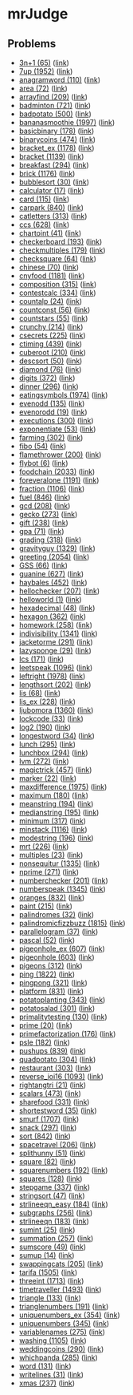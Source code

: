 # mrJudge 

## Problems
- [3n+1 (65)](./problems/3n+1%20(65)) ([link](https://dunjudge.me/analysis/problems/65/))
- [7up (1952)](./problems/7up%20(1952)) ([link](https://dunjudge.me/analysis/problems/1952/))
- [anagramword (110)](./problems/anagramword%20(110)) ([link](https://dunjudge.me/analysis/problems/110/))
- [area (72)](./problems/area%20(72)) ([link](https://dunjudge.me/analysis/problems/72/))
- [arrayfind (209)](./problems/arrayfind%20(209)) ([link](https://dunjudge.me/analysis/problems/209/))
- [badminton (721)](./problems/badminton%20(721)) ([link](https://dunjudge.me/analysis/problems/721/))
- [badpotato (500)](./problems/badpotato%20(500)) ([link](https://dunjudge.me/analysis/problems/500/))
- [bananasmoothie (1997)](./problems/bananasmoothie%20(1997)) ([link](https://dunjudge.me/analysis/problems/1997/))
- [basicbinary (178)](./problems/basicbinary%20(178)) ([link](https://dunjudge.me/analysis/problems/178/))
- [binarycoins (474)](./problems/binarycoins%20(474)) ([link](https://dunjudge.me/analysis/problems/474/))
- [bracket_ex (1178)](./problems/bracket_ex%20(1178)) ([link](https://dunjudge.me/analysis/problems/1178/))
- [bracket (1139)](./problems/bracket%20(1139)) ([link](https://dunjudge.me/analysis/problems/1139/))
- [breakfast (294)](./problems/breakfast%20(294)) ([link](https://dunjudge.me/analysis/problems/294/))
- [brick (1176)](./problems/brick%20(1176)) ([link](https://dunjudge.me/analysis/problems/1176/))
- [bubblesort (30)](./problems/bubblesort%20(30)) ([link](https://dunjudge.me/analysis/problems/30/))
- [calculator (17)](./problems/calculator%20(17)) ([link](https://dunjudge.me/analysis/problems/17/))
- [card (115)](./problems/card%20(115)) ([link](https://dunjudge.me/analysis/problems/115/))
- [carpark (840)](./problems/carpark%20(840)) ([link](https://dunjudge.me/analysis/problems/840/))
- [catletters (313)](./problems/catletters%20(313)) ([link](https://dunjudge.me/analysis/problems/313/))
- [ccs (628)](./problems/ccs%20(628)) ([link](https://dunjudge.me/analysis/problems/628/))
- [chartoint (41)](./problems/chartoint%20(41)) ([link](https://dunjudge.me/analysis/problems/41/))
- [checkerboard (193)](./problems/checkerboard%20(193)) ([link](https://dunjudge.me/analysis/problems/193/))
- [checkmultiples (179)](./problems/checkmultiples%20(179)) ([link](https://dunjudge.me/analysis/problems/179/))
- [checksquare (64)](./problems/checksquare%20(64)) ([link](https://dunjudge.me/analysis/problems/64/))
- [chinese (70)](./problems/chinese%20(70)) ([link](https://dunjudge.me/analysis/problems/70/))
- [cnyfood (1181)](./problems/cnyfood%20(1181)) ([link](https://dunjudge.me/analysis/problems/1181/))
- [composition (315)](./problems/composition%20(315)) ([link](https://dunjudge.me/analysis/problems/315/))
- [contestcalc (334)](./problems/contestcalc%20(334)) ([link](https://dunjudge.me/analysis/problems/334/))
- [countalp (24)](./problems/countalp%20(24)) ([link](https://dunjudge.me/analysis/problems/24/))
- [countconst (56)](./problems/countconst%20(56)) ([link](https://dunjudge.me/analysis/problems/56/))
- [countstars (55)](./problems/countstars%20(55)) ([link](https://dunjudge.me/analysis/problems/55/))
- [crunchy (214)](./problems/crunchy%20(214)) ([link](https://dunjudge.me/analysis/problems/214/))
- [csecrets (225)](./problems/csecrets%20(225)) ([link](https://dunjudge.me/analysis/problems/225/))
- [ctiming (439)](./problems/ctiming%20(439)) ([link](https://dunjudge.me/analysis/problems/439/))
- [cuberoot (210)](./problems/cuberoot%20(210)) ([link](https://dunjudge.me/analysis/problems/210/))
- [descsort (50)](./problems/descsort%20(50)) ([link](https://dunjudge.me/analysis/problems/50/))
- [diamond (76)](./problems/diamond%20(76)) ([link](https://dunjudge.me/analysis/problems/76/))
- [digits (372)](./problems/digits%20(372)) ([link](https://dunjudge.me/analysis/problems/372/))
- [dinner (296)](./problems/dinner%20(296)) ([link](https://dunjudge.me/analysis/problems/296/))
- [eatingsymbols (1974)](./problems/eatingsymbols%20(1974)) ([link](https://dunjudge.me/analysis/problems/1974/))
- [evenodd (135)](./problems/evenodd%20(135)) ([link](https://dunjudge.me/analysis/problems/135/))
- [evenorodd (19)](./problems/evenorodd%20(19)) ([link](https://dunjudge.me/analysis/problems/19/))
- [executions (300)](./problems/executions%20(300)) ([link](https://dunjudge.me/analysis/problems/300/))
- [exponentiate (53)](./problems/exponentiate%20(53)) ([link](https://dunjudge.me/analysis/problems/53/))
- [farming (302)](./problems/farming%20(302)) ([link](https://dunjudge.me/analysis/problems/302/))
- [fibo (54)](./problems/fibo%20(54)) ([link](https://dunjudge.me/analysis/problems/54/))
- [flamethrower (200)](./problems/flamethrower%20(200)) ([link](https://dunjudge.me/analysis/problems/200/))
- [flybot (6)](./problems/flybot%20(6)) ([link](https://dunjudge.me/analysis/problems/6/))
- [foodchain (2033)](./problems/foodchain%20(2033)) ([link](https://dunjudge.me/analysis/problems/2033/))
- [foreveralone (1191)](./problems/foreveralone%20(1191)) ([link](https://dunjudge.me/analysis/problems/1191/))
- [fraction (1106)](./problems/fraction%20(1106)) ([link](https://dunjudge.me/analysis/problems/1106/))
- [fuel (846)](./problems/fuel%20(846)) ([link](https://dunjudge.me/analysis/problems/846/))
- [gcd (208)](./problems/gcd%20(208)) ([link](https://dunjudge.me/analysis/problems/208/))
- [gecko (273)](./problems/gecko%20(273)) ([link](https://dunjudge.me/analysis/problems/273/))
- [gift (238)](./problems/gift%20(238)) ([link](https://dunjudge.me/analysis/problems/238/))
- [gpa (71)](./problems/gpa%20(71)) ([link](https://dunjudge.me/analysis/problems/71/))
- [grading (318)](./problems/grading%20(318)) ([link](https://dunjudge.me/analysis/problems/318/))
- [gravityguy (1329)](./problems/gravityguy%20(1329)) ([link](https://dunjudge.me/analysis/problems/1329/))
- [greeting (2054)](./problems/greeting%20(2054)) ([link](https://dunjudge.me/analysis/problems/2054/))
- [GSS (66)](./problems/GSS%20(66)) ([link](https://dunjudge.me/analysis/problems/66/))
- [guanine (627)](./problems/guanine%20(627)) ([link](https://dunjudge.me/analysis/problems/627/))
- [haybales (452)](./problems/haybales%20(452)) ([link](https://dunjudge.me/analysis/problems/452/))
- [hellochecker (207)](./problems/hellochecker%20(207)) ([link](https://dunjudge.me/analysis/problems/207/))
- [helloworld (1)](./problems/helloworld%20(1)) ([link](https://dunjudge.me/analysis/problems/1/))
- [hexadecimal (48)](./problems/hexadecimal%20(48)) ([link](https://dunjudge.me/analysis/problems/48/))
- [hexagon (362)](./problems/hexagon%20(362)) ([link](https://dunjudge.me/analysis/problems/362/))
- [homework (258)](./problems/homework%20(258)) ([link](https://dunjudge.me/analysis/problems/258/))
- [indivisibility (1341)](./problems/indivisibility%20(1341)) ([link](https://dunjudge.me/analysis/problems/1341/))
- [jacketorme (291)](./problems/jacketorme%20(291)) ([link](https://dunjudge.me/analysis/problems/291/))
- [lazysponge (29)](./problems/lazysponge%20(29)) ([link](https://dunjudge.me/analysis/problems/29/))
- [lcs (171)](./problems/lcs%20(171)) ([link](https://dunjudge.me/analysis/problems/171/))
- [leetspeak (1096)](./problems/leetspeak%20(1096)) ([link](https://dunjudge.me/analysis/problems/1096/))
- [leftright (1978)](./problems/leftright%20(1978)) ([link](https://dunjudge.me/analysis/problems/1978/))
- [lengthsort (202)](./problems/lengthsort%20(202)) ([link](https://dunjudge.me/analysis/problems/202/))
- [lis (68)](./problems/lis%20(68)) ([link](https://dunjudge.me/analysis/problems/68/))
- [lis_ex (228)](./problems/lis_ex%20(228)) ([link](https://dunjudge.me/analysis/problems/228/))
- [ljubomora (1360)](./problems/ljubomora%20(1360)) ([link](https://dunjudge.me/analysis/problems/1360/))
- [lockcode (33)](./problems/lockcode%20(33)) ([link](https://dunjudge.me/analysis/problems/33/))
- [log2 (190)](./problems/log2%20(190)) ([link](https://dunjudge.me/analysis/problems/190/))
- [longestword (34)](./problems/longestword%20(34)) ([link](https://dunjudge.me/analysis/problems/34/))
- [lunch (295)](./problems/lunch%20(295)) ([link](https://dunjudge.me/analysis/problems/295/))
- [lunchbox (294)](./problems/lunchbox%20(294)) ([link](https://dunjudge.me/analysis/problems/294/))
- [lvm (272)](./problems/lvm%20(272)) ([link](https://dunjudge.me/analysis/problems/272/))
- [magictrick (457)](./problems/magictrick%20(457)) ([link](https://dunjudge.me/analysis/problems/457/))
- [marker (22)](./problems/marker%20(22)) ([link](https://dunjudge.me/analysis/problems/22/))
- [maxdifference (1975)](./problems/maxdifference%20(1975)) ([link](https://dunjudge.me/analysis/problems/1975/))
- [maximum (180)](./problems/maximum%20(180)) ([link](https://dunjudge.me/analysis/problems/180/))
- [meanstring (194)](./problems/meanstring%20(194)) ([link](https://dunjudge.me/analysis/problems/194/))
- [medianstring (195)](./problems/medianstring%20(195)) ([link](https://dunjudge.me/analysis/problems/195/))
- [minimum (317)](./problems/minimum%20(317)) ([link](https://dunjudge.me/analysis/problems/317/))
- [minstack (1116)](./problems/minstack%20(1116)) ([link](https://dunjudge.me/analysis/problems/1116/))
- [modestring (196)](./problems/modestring%20(196)) ([link](https://dunjudge.me/analysis/problems/196/))
- [mrt (226)](./problems/mrt%20(226)) ([link](https://dunjudge.me/analysis/problems/226/))
- [multiples (23)](./problems/multiples%20(23)) ([link](https://dunjudge.me/analysis/problems/23/))
- [nonsequitur (1335)](./problems/nonsequitur%20(1335)) ([link](https://dunjudge.me/analysis/problems/1335/))
- [nprime (271)](./problems/nprime%20(271)) ([link](https://dunjudge.me/analysis/problems/271/))
- [numberchecker (201)](./problems/numberchecker%20(201)) ([link](https://dunjudge.me/analysis/problems/201/))
- [numberspeak (1345)](./problems/numberspeak%20(1345)) ([link](https://dunjudge.me/analysis/problems/1345/))
- [oranges (832)](./problems/oranges%20(832)) ([link](https://dunjudge.me/analysis/problems/832/))
- [paint (215)](./problems/paint%20(215)) ([link](https://dunjudge.me/analysis/problems/215/))
- [palindromes (32)](./problems/palindromes%20(32)) ([link](https://dunjudge.me/analysis/problems/32/))
- [palindromicfizzbuzz (1815)](./problems/palindromicfizzbuzz%20(1815)) ([link](https://dunjudge.me/analysis/problems/1815/))
- [parallelogram (37)](./problems/parallelogram%20(37)) ([link](https://dunjudge.me/analysis/problems/37/))
- [pascal (52)](./problems/pascal%20(52)) ([link](https://dunjudge.me/analysis/problems/52/))
- [pigeonhole_ex (607)](./problems/pigeonhole_ex%20(607)) ([link](https://dunjudge.me/analysis/problems/607/))
- [pigeonhole (603)](./problems/pigeonhole%20(603)) ([link](https://dunjudge.me/analysis/problems/603/))
- [pigeons (312)](./problems/pigeons%20(312)) ([link](https://dunjudge.me/analysis/problems/312/))
- [ping (1822)](./problems/ping%20(1822)) ([link](https://dunjudge.me/analysis/problems/1822/))
- [pingpong (321)](./problems/pingpong%20(321)) ([link](https://dunjudge.me/analysis/problems/321/))
- [platform (831)](./problems/platform%20(831)) ([link](https://dunjudge.me/analysis/problems/831/))
- [potatoplanting (343)](./problems/potatoplanting%20(343)) ([link](https://dunjudge.me/analysis/problems/343/))
- [potatosalad (301)](./problems/potatosalad%20(301)) ([link](https://dunjudge.me/analysis/problems/301/))
- [primalitytesting (130)](./problems/primalitytesting%20(130)) ([link](https://dunjudge.me/analysis/problems/130/))
- [prime (20)](./problems/prime%20(20)) ([link](https://dunjudge.me/analysis/problems/20/))
- [primefactorization (176)](./problems/primefactorization%20(176)) ([link](https://dunjudge.me/analysis/problems/176/))
- [psle (182)](./problems/psle%20(182)) ([link](https://dunjudge.me/analysis/problems/182/))
- [pushups (839)](./problems/pushups%20(839)) ([link](https://dunjudge.me/analysis/problems/839/))
- [quadpotato (304)](./problems/quadpotato%20(304)) ([link](https://dunjudge.me/analysis/problems/304/))
- [restaurant (303)](./problems/restaurant%20(303)) ([link](https://dunjudge.me/analysis/problems/303/))
- [reverse_ioi16 (1093)](./problems/reverse_ioi16%20(1093)) ([link](https://dunjudge.me/analysis/problems/1093/))
- [rightangtri (21)](./problems/rightangtri%20(21)) ([link](https://dunjudge.me/analysis/problems/21/))
- [scalars (473)](./problems/scalars%20(473)) ([link](https://dunjudge.me/analysis/problems/473/))
- [sharefood (331)](./problems/sharefood%20(331)) ([link](https://dunjudge.me/analysis/problems/331/))
- [shortestword (35)](./problems/shortestword%20(35)) ([link](https://dunjudge.me/analysis/problems/35/))
- [smurf (1707)](./problems/smurf%20(1707)) ([link](https://dunjudge.me/analysis/problems/1707/))
- [snack (297)](./problems/snack%20(297)) ([link](https://dunjudge.me/analysis/problems/297/))
- [sort (842)](./problems/sort%20(842)) ([link](https://dunjudge.me/analysis/problems/842/))
- [spacetravel (206)](./problems/spacetravel%20(206)) ([link](https://dunjudge.me/analysis/problems/206/))
- [splithunny (51)](./problems/splithunny%20(51)) ([link](https://dunjudge.me/analysis/problems/51/))
- [square (82)](./problems/square%20(82)) ([link](https://dunjudge.me/analysis/problems/82/))
- [squarenumbers (192)](./problems/squarenumbers%20(192)) ([link](https://dunjudge.me/analysis/problems/192/))
- [squares (128)](./problems/squares%20(128)) ([link](https://dunjudge.me/analysis/problems/128/))
- [stepgame (337)](./problems/stepgame%20(337)) ([link](https://dunjudge.me/analysis/problems/337/))
- [stringsort (47)](./problems/stringsort%20(47)) ([link](https://dunjudge.me/analysis/problems/47/))
- [strlineeqn_easy (184)](./problems/strlineeqn_easy%20(184)) ([link](https://dunjudge.me/analysis/problems/184/))
- [subgraphs (256)](./problems/subgraphs%20(256)) ([link](https://dunjudge.me/analysis/problems/256/))
- [strlineeqn (183)](./problems/strlineeqn%20(183)) ([link](https://dunjudge.me/analysis/problems/183/))
- [sumint (25)](./problems/sumint%20(25)) ([link](https://dunjudge.me/analysis/problems/25/))
- [summation (257)](./problems/summation%20(257)) ([link](https://dunjudge.me/analysis/problems/257/))
- [sumscore (49)](./problems/sumscore%20(49)) ([link](https://dunjudge.me/analysis/problems/49/))
- [sumup (14)](./problems/sumup%20(14)) ([link](https://dunjudge.me/analysis/problems/14/))
- [swappingcats (205)](./problems/swappingcats%20(205)) ([link](https://dunjudge.me/analysis/problems/205/))
- [tarifa (1505)](./problems/tarifa%20(1505)) ([link](https://dunjudge.me/analysis/problems/1505/))
- [threeint (1713)](./problems/threeint%20(1713)) ([link](https://dunjudge.me/analysis/problems/1713/))
- [timetraveller (1493)](./problems/timetraveller%20(1493)) ([link](https://dunjudge.me/analysis/problems/1493/))
- [triangle (133)](./problems/triangle%20(133)) ([link](https://dunjudge.me/analysis/problems/133/))
- [trianglenumbers (191)](./problems/trianglenumbers%20(191)) ([link](https://dunjudge.me/analysis/problems/191/))
- [uniquenumbers_ex (354)](./problems/uniquenumbers_ex%20(354)) ([link](https://dunjudge.me/analysis/problems/354/))
- [uniquenumbers (345)](./problems/uniquenumbers%20(345)) ([link](https://dunjudge.me/analysis/problems/345/))
- [variablenames (275)](./problems/variablenames%20(275)) ([link](https://dunjudge.me/analysis/problems/275/))
- [washing (1105)](./problems/washing%20(1105)) ([link](https://dunjudge.me/analysis/problems/1105/))
- [weddingcoins (290)](./problems/weddingcoins%20(290)) ([link](https://dunjudge.me/analysis/problems/290/))
- [whichpanda (285)](./problems/whichpanda%20(285)) ([link](https://dunjudge.me/analysis/problems/285/))
- [word (131)](./problems/word%20(131)) ([link](https://dunjudge.me/analysis/problems/131/))
- [writelines (31)](./problems/writelines%20(31)) ([link](https://dunjudge.me/analysis/problems/31/))
- [xmas (237)](./problems/xmas%20(237)) ([link](https://dunjudge.me/analysis/problems/237/))